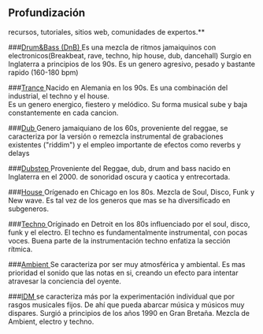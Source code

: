 ## Profundización

recursos, tutoriales, sitios web, comunidades de expertos.** 



###[Drum&Bass (DnB) ](drumBass.md )
Es una mezcla de ritmos jamaiquinos con electronicos(Breakbeat, rave, techno, hip house, dub, dancehall)
Surgio en Inglaterra a principios de los 90s. Es un genero agresivo, pesado y bastante rapido (160-180 bpm)

###[Trance ](trance.md)
Nacido en Alemania en los 90s. Es una combinación del industrial, el techno y el house.  
Es un genero energico, fiestero y melódico. Su forma musical sube y baja constantemente en cada cancion. 

###[Dub ](dub.md)
Genero jamaiquiano de los 60s, proveniente del reggae, se caracteriza por la versión o remezcla instrumental de grabaciones existentes ("riddim") y el empleo importante de efectos como reverbs y delays

###[Dubstep ](dubstep.md)
Proveniente del Reggae, dub, drum and bass nacido en Inglaterra en el 2000. 
de sonoridad oscura y caotica y entrecortada.

###[House ](house.md)
Orígenado en Chicago en los 80s. Mezcla de	Soul, Disco, Funk y New wave.
Es tal vez de los generos que mas se ha diversificado en subgeneros.

###[Techno ](Techno.md)
Oríginado en	Detroit en los 80s influenciado por el soul, disco, funk y el electro.
El techno es fundamentalmente instrumental, con pocas voces. Buena parte de la instrumentación techno enfatiza la sección rítmica.

###[Ambient ](ambient.md)
Se caracteriza por ser muy atmosférica y ambiental. Es mas prioridad el sonido que las notas en si,
creando un efecto para intentar atravesar la conciencia del oyente.


###[IDM ](idm.md)
se caracteriza más por la experimentación individual que por rasgos musicales fijos. De ahí que pueda abarcar música y músicos muy dispares.
Surgió a principios de los años 1990 en Gran Bretaña. Mezcla de	Ambient, electro y techno.

